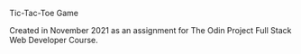 Tic-Tac-Toe Game

Created in November 2021 as an assignment for The Odin Project Full Stack Web Developer Course.
